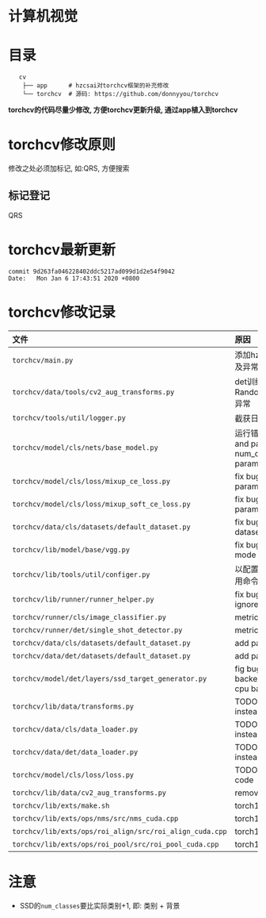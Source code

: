 # 计算机视觉

# 目录

```
   cv
    ├── app      # hzcsai对torchcv框架的补充修改
    └── torchcv  # 源码: https://github.com/donnyyou/torchcv
```

**torchcv的代码尽量少修改, 方便torchcv更新升级, 通过app植入到torchcv**

# torchcv修改原则

修改之处必须加标记, 如:QRS, 方便搜索

## 标记登记

QRS

# torchcv最新更新

```
commit 9d263fa046228402ddc5217ad099d1d2e54f9042
Date:   Mon Jan 6 17:43:51 2020 +0800
```

# torchcv修改记录

| 文件 | 原因 |
|:----|:----|
| `torchcv/main.py` | 添加hzcs初始函数以及异常捕捉 |
| `torchcv/data/tools/cv2_aug_transforms.py` | det训练RandomResizeCrop异常 |
| `torchcv/tools/util/logger.py` | 截获日志, 捕捉错误 |
| `torchcv/model/cls/nets/base_model.py` | 运行错误fix bug, and pass num_classes param |
| `torchcv/model/cls/loss/mixup_ce_loss.py` | fix bug: check param |
| `torchcv/model/cls/loss/mixup_soft_ce_loss.py` | fix bug: check param |
| `torchcv/data/cls/datasets/default_dataset.py` | fix bug: read dataset |
| `torchcv/lib/model/base/vgg.py` | fix bug: pool ceil mode |
| `torchcv/lib/tools/util/configer.py` | 以配置文件为主, 少用命令行传参 |
| `torchcv/lib/runner/runner_helper.py` | fix bug: cannot ignore else |
| `torchcv/runner/cls/image_classifier.py` | metrics |
| `torchcv/runner/det/single_shot_detector.py` | metrics |
| `torchcv/data/cls/datasets/default_dataset.py` | add path |
| `torchcv/data/det/datasets/default_dataset.py` | add path |
| `torchcv/model/det/layers/ssd_target_generator.py` | fig bug: cuda backend instead cpu backend |
| `torchcv/lib/data/transforms.py` | TODO: plan to be instead |
| `torchcv/data/cls/data_loader.py` | TODO: plan to be instead |
| `torchcv/data/det/data_loader.py` | TODO: plan to be instead |
| `torchcv/model/cls/loss/loss.py` | TODO: shit raw code |
| `torchcv/lib/data/cv2_aug_transforms.py` | remove aug |
| `torchcv/lib/exts/make.sh` | torch1.5 |
| `torchcv/lib/exts/ops/nms/src/nms_cuda.cpp` | torch1.5 |
| `torchcv/lib/exts/ops/roi_align/src/roi_align_cuda.cpp` | torch1.5 |
| `torchcv/lib/exts/ops/roi_pool/src/roi_pool_cuda.cpp` | torch1.5 |

# 注意

- SSD的`num_classes`要比实际类别+1, 即: 类别 + 背景
